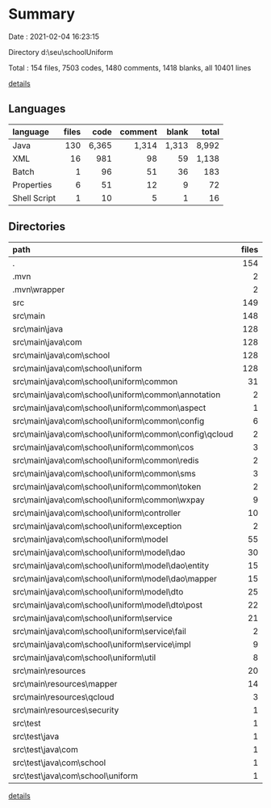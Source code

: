 # Summary

Date : 2021-02-04 16:23:15

Directory d:\seu\schoolUniform

Total : 154 files,  7503 codes, 1480 comments, 1418 blanks, all 10401 lines

[details](details.md)

## Languages
| language | files | code | comment | blank | total |
| :--- | ---: | ---: | ---: | ---: | ---: |
| Java | 130 | 6,365 | 1,314 | 1,313 | 8,992 |
| XML | 16 | 981 | 98 | 59 | 1,138 |
| Batch | 1 | 96 | 51 | 36 | 183 |
| Properties | 6 | 51 | 12 | 9 | 72 |
| Shell Script | 1 | 10 | 5 | 1 | 16 |

## Directories
| path | files | code | comment | blank | total |
| :--- | ---: | ---: | ---: | ---: | ---: |
| . | 154 | 7,503 | 1,480 | 1,418 | 10,401 |
| .mvn | 2 | 78 | 31 | 13 | 122 |
| .mvn\wrapper | 2 | 78 | 31 | 13 | 122 |
| src | 149 | 6,986 | 1,301 | 1,319 | 9,606 |
| src\main | 148 | 6,977 | 1,301 | 1,314 | 9,592 |
| src\main\java | 128 | 6,280 | 1,283 | 1,296 | 8,859 |
| src\main\java\com | 128 | 6,280 | 1,283 | 1,296 | 8,859 |
| src\main\java\com\school | 128 | 6,280 | 1,283 | 1,296 | 8,859 |
| src\main\java\com\school\uniform | 128 | 6,280 | 1,283 | 1,296 | 8,859 |
| src\main\java\com\school\uniform\common | 31 | 1,756 | 758 | 403 | 2,917 |
| src\main\java\com\school\uniform\common\annotation | 2 | 18 | 0 | 6 | 24 |
| src\main\java\com\school\uniform\common\aspect | 1 | 21 | 0 | 5 | 26 |
| src\main\java\com\school\uniform\common\config | 6 | 178 | 168 | 46 | 392 |
| src\main\java\com\school\uniform\common\config\qcloud | 2 | 57 | 76 | 18 | 151 |
| src\main\java\com\school\uniform\common\cos | 3 | 79 | 4 | 16 | 99 |
| src\main\java\com\school\uniform\common\redis | 2 | 71 | 1 | 22 | 94 |
| src\main\java\com\school\uniform\common\sms | 3 | 128 | 8 | 38 | 174 |
| src\main\java\com\school\uniform\common\token | 2 | 61 | 11 | 15 | 87 |
| src\main\java\com\school\uniform\common\wxpay | 9 | 1,103 | 504 | 225 | 1,832 |
| src\main\java\com\school\uniform\controller | 10 | 812 | 224 | 167 | 1,203 |
| src\main\java\com\school\uniform\exception | 2 | 40 | 1 | 11 | 52 |
| src\main\java\com\school\uniform\model | 55 | 843 | 5 | 309 | 1,157 |
| src\main\java\com\school\uniform\model\dao | 30 | 497 | 0 | 209 | 706 |
| src\main\java\com\school\uniform\model\dao\entity | 15 | 307 | 0 | 135 | 442 |
| src\main\java\com\school\uniform\model\dao\mapper | 15 | 190 | 0 | 74 | 264 |
| src\main\java\com\school\uniform\model\dto | 25 | 346 | 5 | 100 | 451 |
| src\main\java\com\school\uniform\model\dto\post | 22 | 280 | 0 | 79 | 359 |
| src\main\java\com\school\uniform\service | 21 | 2,337 | 153 | 310 | 2,800 |
| src\main\java\com\school\uniform\service\fail | 2 | 63 | 0 | 10 | 73 |
| src\main\java\com\school\uniform\service\impl | 9 | 2,066 | 106 | 240 | 2,412 |
| src\main\java\com\school\uniform\util | 8 | 481 | 142 | 91 | 714 |
| src\main\resources | 20 | 697 | 18 | 18 | 733 |
| src\main\resources\mapper | 14 | 608 | 0 | 0 | 608 |
| src\main\resources\qcloud | 3 | 25 | 2 | 2 | 29 |
| src\main\resources\security | 1 | 8 | 0 | 1 | 9 |
| src\test | 1 | 9 | 0 | 5 | 14 |
| src\test\java | 1 | 9 | 0 | 5 | 14 |
| src\test\java\com | 1 | 9 | 0 | 5 | 14 |
| src\test\java\com\school | 1 | 9 | 0 | 5 | 14 |
| src\test\java\com\school\uniform | 1 | 9 | 0 | 5 | 14 |

[details](details.md)